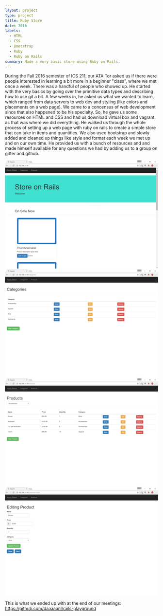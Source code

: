 ```yaml
---
layout: project
type: project
title: Ruby Store
date: 2016
labels:
  - HTML
  - CSS
  - Bootstrap
  - Ruby
  - Ruby on Rails
summary: Made a very basic store using Ruby on Rails. 
---
```


During the Fall 2016 semester of ICS 211, our ATA Tor asked us if there were people interested in learning a bit more in a beginner "class", where we met once a week. There was a handful of people who showed up. He started with the very basics by going over the primitive data types and describing how to use git a bit. A few weeks in, he asked us what we wanted to learn, which ranged from data servers to web dev and styling (like colors and placements on a web page). We came to a concensus of web development since that also happened to be his specialty. So, he gave us some resources on HTML and CSS and had us download virtual box and vagrant, as that was where we did everything. He walked us through the whole process of setting up a web page with ruby on rails to create a simple store that can take in items and quantities. We also used bootstrap and slowly added and cleaned up things like style and format each week we met up and on our own time. He provided us with a bunch of resources and and made himself available for any questions we had by adding us to a group on gitter and github. 

<div class="ui small rounded images">
  <img class="ui medium left floated rounded image" src="../images/rails_store1.PNG">
  <img class="ui medium right floated rounded image" src="../images/rails_store2.PNG">
  <img class="ui medium left floated rounded image" src="../images/rails_store3.PNG">
  <img class="ui medium right floated rounded image" src="../images/rails_store4.PNG">
</div>


This is what we ended up with at the end of our meetings:
https://github.com/daaaaanl/rails-playground

